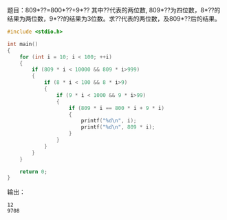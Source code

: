 题目：809*??=800*??+9*?? 其中??代表的两位数, 809*??为四位数，8*??的结果为两位数，9*??的结果为3位数。求??代表的两位数，及809*??后的结果。
```c
#include <stdio.h>

int main()
{
	for (int i = 10; i < 100; ++i)
	{
		if (809 * i < 10000 && 809 * i>999)
		{
			if (8 * i < 100 && 8 * i>9)
			{
				if (9 * i < 1000 && 9 * i>99)
				{
					if (809 * i == 800 * i + 9 * i)
					{
						printf("%d\n", i);
						printf("%d\n", 809 * i);
					}
				}
			}
		}
	}

	return 0;
}
```
输出：
```
12
9708
```
